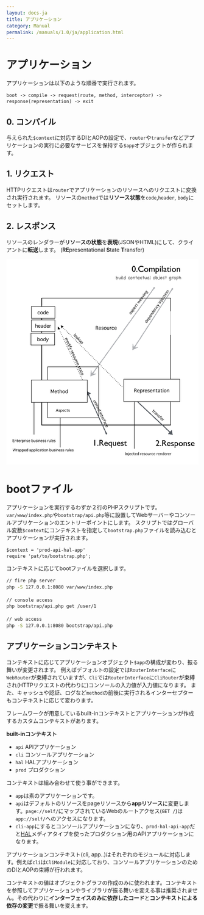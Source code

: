 ```yaml
---
layout: docs-ja
title: アプリケーション
category: Manual
permalink: /manuals/1.0/ja/application.html
---
```


# <a name="app"></a>アプリケーション

アプリケーションは以下のような順番で実行されます。

```php?start_inline
boot -> compile -> request(route, method, interceptor) -> response(representation) -> exit
```


## 0. コンパイル

与えられた`$context`に対応するDIとAOPの設定で、`router`や`transfer`などアプリケーションの実行に必要なサービスを保持する`$app`オブジェクトが作られます。

## 1. リクエスト

HTTPリクエストは`router`でアプリケーションのリソースへのリクエストに変換され実行されます。
リソースの`method`では**リソース状態**を`code`,`header`, `body`にセットします。

## 2. レスポンス

リソースのレンダラーが**リソースの状態**を**表現**(JSONやHTML)にして、クライアントに**転送**します。
(**RE**presentational **S**tate **T**ransfer)

 <img src="/images/screen/diagram.png" style="max-width: 100%;height: auto;"/>


# <a name="boot"></a>bootファイル

アプリケーションを実行するわずか２行のPHPスクリプトです。`var/www/index.php`や`bootstrap/api.php`等に設置してWebサーバーやコンソールアプリケーションのエントリーポイントにします。
スクリプトではグローバル変数`$context`にコンテキストを指定して`bootstrap.php`ファイルを読み込むとアプリケーションが実行されます。

```php?start_inline
$context = 'prod-api-hal-app'
require 'pat/to/bootstrap.php';
```

コンテキストに応じてbootファイルを選択します。

```bash
// fire php server
php -S 127.0.0.1:8080 var/www/index.php

// console access
php bootstrap/api.php get /user/1

// web access
php -S 127.0.0.1:8080 bootstrap/api.php
```

## <a name="context"></a>アプリケーションコンテキスト

コンテキストに応じてアプリケーションオブジェクト`$app`の構成が変わり、振る舞いが変更されます。
例えばデフォルトの設定では`RouterInterface`に`WebRouter`が束縛されていますが、`Cli`では`RouterInterface`に`CliRouter`が束縛され(HTTPリクエストの代わりに)コンソールの入力値が入力値になります。
また、キャッシュや認証、ログなど`method`の前後に実行されるインターセプターもコンテキストに応じて変わります。

フレームワークが用意しているbuilt-inコンテキストとアプリケーションが作成するカスタムコンテキストがあります。

**built-inコンテキスト**

 * `api`  APIアプリケーション
 * `cli`  コンソールアプリケーション
 * `hal`  HALアプリケーション
 * `prod` プロダクション

 コンテキストは組み合わせて使う事ができます。

 * `app`は素のアプリケーションです。
 * `api`はデフォルトのリソースをpageリソースから**appリソース**に変更します。`page://self/`にマップされているWebのルートアクセス(`GET /`)は`app://self/`へのアクセスになります。
 * `cli-app`にするとコンソールアプリケーションになり、`prod-hal-api-app`だと[HAL](http://stateless.co/hal_specification.html)メディアタイプを使ったプロダクション用のAPIアプリケーションになります。


 アプリケーションコンテキスト(cli, app..)はそれぞれのモジュールに対応します。例えば`cli`は`CliModule`に対応しており、コンソールアプリケーションのためのDIとAOPの束縛が行われます。

コンテキストの値はオブジェクトグラフの作成のみに使われます。コンテキストを参照してアプリケーションやライブラリが振る舞いを変える事は推奨されません。その代わりに**インターフェイスのみに依存したコード**と**コンテキストによる依存の変更**で振る舞いを変えます。
